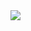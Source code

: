 <img src="https://capsule-render.vercel.app/api?type=venom&color=FF6E7F,E100FF&height=300&section=header&text=Welcome%20Everyone&fontSize=90&fontColor=ffffff" />

<!--
**navin-shankar-v/navin-shankar-v** is a ✨ _special_ ✨ repository because its `README.md` (this file) appears on your GitHub profile.

Here are some ideas to get you started:

- 🔭 I’m currently working on ...
- 🌱 I’m currently learning ...
- 👯 I’m looking to collaborate on ...
- 🤔 I’m looking for help with ...
- 💬 Ask me about ...
- 📫 How to reach me: ...
- 😄 Pronouns: ...
- ⚡ Fun fact: ...
-->

